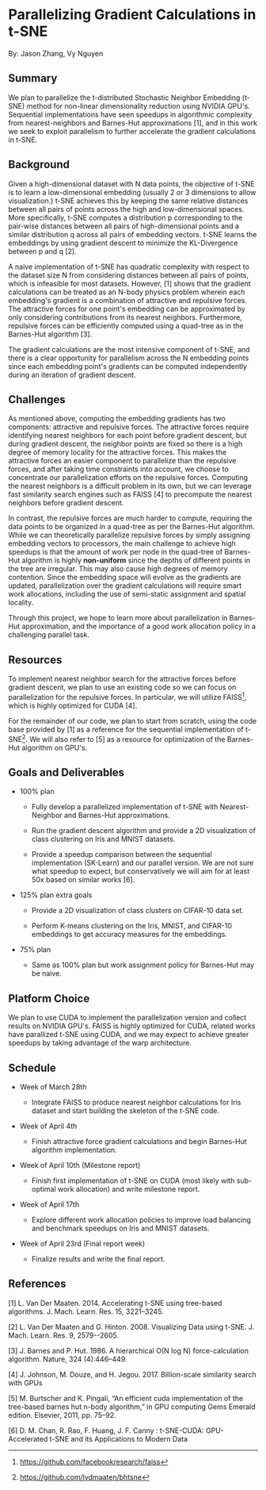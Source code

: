 # Parallelizing Gradient Calculations in t-SNE
By: Jason Zhang, Vy Nguyen

## Summary
We plan to parallelize the t-distributed Stochastic Neighbor Embedding (t-SNE) method for non-linear dimensionality reduction using NVIDIA GPU's. Sequential implementations have seen speedups in algorithmic complexity from nearest-neighbors and Barnes-Hut approximations [1], and in this work we seek to exploit parallelism to further accelerate the gradient calculations in t-SNE.

## Background
Given a high-dimensional dataset with N data points, the objective of t-SNE is to learn a low-dimensional embedding (usually 2 or 3 dimensions to allow visualization.) t-SNE achieves this by keeping the same relative distances between all pairs of points across the high and low-dimensional spaces. More specifically, t-SNE computes a distribution p corresponding to the pair-wise distances between all pairs of high-dimensional points and a similar distribution q across all pairs of embedding vectors. t-SNE learns the embeddings by using gradient descent to minimize the KL-Divergence between p and q [2].

A naive implementation of t-SNE has quadratic complexity with respect to the dataset size N from considering distances between all pairs of points, which is infeasible for most datasets. However, [1] shows that the gradient calculations can be treated as an N-body physics problem wherein each embedding's gradient is a combination of attractive and repulsive forces. The attractive forces for one point's embedding can be approximated by only considering contributions from its nearest neighbors. Furthermore, repulsive forces can be efficiently computed using a quad-tree as in the Barnes-Hut algorithm [3]. 

The gradient calculations are the most intensive component of t-SNE, and there is a clear opportunity for parallelism across the N embedding points since each embedding point's gradients can be computed independently during an iteration of gradient descent. 

## Challenges

As mentioned above, computing the embedding gradients has two components: attractive and repulsive forces. The attractive forces require identifying nearest neighbors for each point before gradient descent, but during gradient descent, the neighbor points are fixed so there is a high degree of memory locality for the attractive forces. This makes the attractive forces an easier component to parallelize than the repulsive forces, and after taking time constraints into account, we choose to concentrate our parallelization efforts on the repulsive forces. Computing the nearest neighbors is a difficult problem in its own, but we can leverage fast similarity search engines such as FAISS [4] to precompute the nearest neighbors before gradient descent.

In contrast, the repulsive forces are much harder to compute, requiring the data points to be organized in a quad-tree as per the Barnes-Hut algorithm. While we can theoretically parallelize repulsive forces by simply assigning embedding vectors to processors, the main challenge to achieve high speedups is that the amount of work per node in the quad-tree of Barnes-Hut algorithm is highly **non-uniform** since the depths of different points in the tree are irregular. This may also cause high degrees of memory contention. Since the embedding space will evolve as the gradients are updated, parallelization over the gradient calculations will require smart work allocations, including the use of semi-static assignment and spatial locality.

Through this project, we hope to learn more about parallelization in Barnes-Hut approximation, and the importance of a good work allocation policy in a challenging parallel task.

## Resources

To implement nearest neighbor search for the attractive forces before gradient descent, we plan to use an existing code so we can focus on parallelization for the repulsive forces. In particular, we will utilize FAISS[^1], which is highly optimized for CUDA [4].

For the remainder of our code, we plan to start from scratch, using the code base provided by [1] as a reference for the sequential implementation of t-SNE[^2]. We will also refer to [5] as a resource for optimization of the Barnes-Hut algorithm on GPU's.

## Goals and Deliverables

* 100% plan

    * Fully develop a parallelized implementation of t-SNE with Nearest-Neighbor and Barnes-Hut approximations.
 
    * Run the gradient descent algorithm and provide a 2D visualization of class clustering on Iris and MNIST datasets.
 
    * Provide a speedup comparison between the sequential implementation (SK-Learn) and our parallel version. We are not sure what speedup to expect, but conservatively we will aim for at least 50x based on similar works [6].

* 125% plan extra goals

    * Provide a 2D visualization of class clusters on CIFAR-10 data set.
    
    * Perform K-means clustering on the Iris, MNIST, and CIFAR-10 embeddings to get accuracy measures for the embeddings.

* 75% plan

    * Same as 100% plan but work assignment policy for Barnes-Hut may be naive. 

## Platform Choice

We plan to use CUDA to implement the parallelization version and collect results on NVIDIA GPU's. FAISS is highly optimized for CUDA, related works have parallized t-SNE using CUDA, and we may expect to achieve greater speedups by taking advantage of the warp architecture.

## Schedule

* Week of March 28th

    * Integrate FAISS to produce nearest neighbor calculations for Iris dataset and start building the skeleton of the t-SNE code.

* Week of April 4th

    * Finish attractive force gradient calculations and begin Barnes-Hut algorithm implementation.
    
* Week of April 10th (Milestone report)

    * Finish first implementation of t-SNE on CUDA (most likely with sub-optimal work allocation) and write milestone report.

* Week of April 17th

    * Explore different work allocation policies to improve load balancing and benchmark speedups on Iris and MNIST datasets.

* Week of April 23rd (Final report week)

    * Finalize results and write the final report.

## References
[1] L. Van Der Maaten. 2014. Accelerating t-SNE using tree-based algorithms. J. Mach. Learn. Res. 15, 3221–3245.

[2] L. Van Der Maaten and G. Hinton. 2008. Visualizing Data using t-SNE. J. Mach. Learn. Res. 9, 2579--2605.

[3] J. Barnes and P. Hut. 1986. A hierarchical O(N log N) force-calculation algorithm. Nature, 324
(4):446–449.

[4] J. Johnson, M. Douze, and H. Jegou. 2017. Billion-scale similarity search with GPUs

[5] M. Burtscher and K. Pingali, “An efficient cuda implementation of the tree-based barnes hut n-body algorithm,” in GPU computing Gems Emerald edition. Elsevier, 2011, pp. 75–92.

[6] D. M. Chan, R. Rao, F. Huang, J. F. Canny : t-SNE-CUDA: GPU-Accelerated t-SNE and its Applications to Modern Data

[^1]: https://github.com/facebookresearch/faiss
[^2]: https://github.com/lvdmaaten/bhtsne
